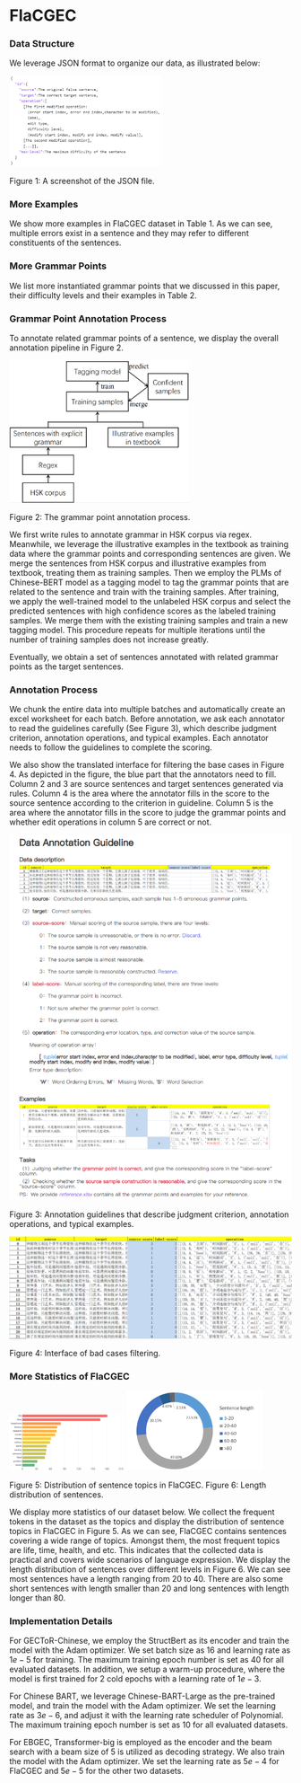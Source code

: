 # FlaCGEC



### Data Structure

We leverage JSON format to organize our data, as illustrated below:

<img src="mdImg/data_structure.jpg" alt="data_structure" style="zoom:33%;" />

 Figure 1: A screenshot of the JSON file.

### More Examples

We show more examples in FlaCGEC dataset in Table 1.
As we can see, multiple errors exist in a sentence and they may refer to different constituents of the sentences.

###  More Grammar Points

We list more instantiated grammar points that we discussed in this paper, their difficulty levels and their examples in Table 2.

### Grammar Point Annotation Process

To annotate related grammar points of a sentence, we display the overall annotation pipeline in Figure 2.

<img src="mdImg/image-20230616121424492.png" alt="image-20230616121424492" style="zoom:33%;" />

Figure 2: The grammar point annotation process.

We first write rules to annotate grammar in HSK corpus via regex.
Meanwhile, we leverage the illustrative examples in the textbook as training data where the grammar points and corresponding sentences are given.
We merge the sentences from HSK corpus and illustrative examples from textbook, treating them as training samples.
Then we employ the PLMs of Chinese-BERT model as a tagging model to tag the grammar points that are related to the sentence and train with the training samples.
After training, we apply the well-trained model to the unlabeled HSK corpus and select the predicted sentences with high confidence scores as the labeled training samples.
We merge them with the existing training samples and train a new tagging model.
This procedure repeats for multiple iterations until the number of training samples does not increase greatly.

Eventually, we obtain a set of sentences annotated with related grammar points as the target sentences.

### Annotation Process

We chunk the entire data into multiple batches and automatically create an excel worksheet for each batch. 
Before annotation, we ask each annotator to read the guidelines carefully (See Figure 3), which describe judgment criterion, annotation operations, and typical examples. 
Each annotator needs to follow the guidelines to complete the scoring.

We also show the translated interface for filtering the base cases in Figure 4. As depicted in the figure, the blue part that the annotators need to fill.
Column 2 and 3 are source sentences and target sentences generated via rules. 
Column 4 is the area where the annotator fills in the score to the source sentence according to the criterion in guideline.
Column 5 is the area where the annotator fills in the score to judge the grammar points and whether edit operations in column 5 are correct or not.

![guideline](mdImg/guideline.jpg)

Figure 3: Annotation guidelines that describe judgment criterion, annotation operations, and typical examples.

![excel_worksheet](mdImg/excel_worksheet.png)

Figure 4: Interface of bad cases filtering.

### More Statistics of FlaCGEC

<img src="mdImg/sentenceTopic.png" alt="sentenceTopic" style="zoom: 20%;" />                                  <img src="mdImg/length_distribution.png" alt="length_distribution" style="zoom:35%;" />

Figure 5: Distribution of sentence topics in FlaCGEC.                 Figure 6: Length distribution of sentences.

We display more statistics of our dataset below. We collect the frequent tokens in the dataset as the topics and display the distribution of sentence topics in FlaCGEC in Figure 5. As we can see, FlaCGEC contains sentences covering a wide range of topics.
Amongst them, the most frequent topics are life, time, health, and etc. This indicates that the collected data is practical and covers wide scenarios of language expression. We display the length distribution of sentences over different levels in Figure 6. We can see most sentences have a length ranging from $20$ to $40$.
There are also some short sentences with length smaller than $20$ and long sentences with length longer than $80$.

### Implementation Details

For GECToR-Chinese, we employ the StructBert as its encoder and train the model with the Adam optimizer. 
We set batch size as $16$ and learning rate as $1e-5$ for training.
The maximum training epoch number is set as $40$ for all evaluated datasets. 
In addition, we setup a warm-up procedure, where the model is first trained for $2$ cold epochs with a learning rate of $1e-3$.

For Chinese BART, we leverage Chinese-BART-Large as the pre-trained model, and train the model with the Adam optimizer.
We set the learning rate as $3e-6$, and adjust it with the learning rate scheduler of Polynomial.
The maximum training epoch number is set as $10$ for all evaluated datasets. 

For EBGEC, Transformer-big is employed as the encoder and the beam search with a beam size of $5$ is utilized as decoding strategy. We also train the model with the Adam optimizer. We set the learning rate as $5e-4$ for FlaCGEC and $5e-5$ for the other two datasets.